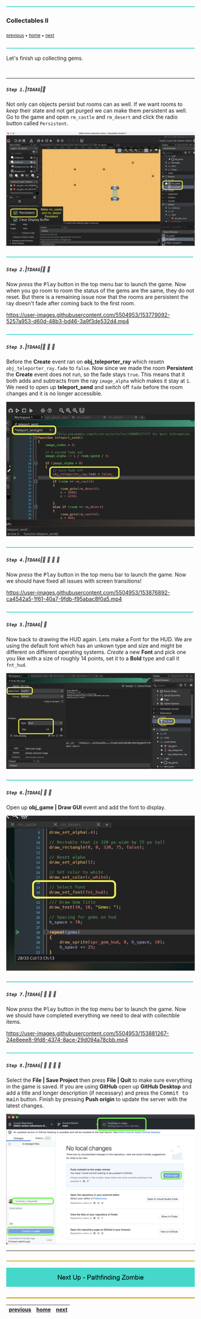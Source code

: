 ![](../images/line3.png)

### Collectables II

<sub>[previous](../collectables/README.md#user-content-collectables) • [home](../README.md#user-content-gms2-ue4-space-rocks) • [next](../pathfinding/README.md#user-content-pathfinding-zombie)</sub>

![](../images/line3.png)

Let's finish up collecting gems.

<br>

---


##### `Step 1.`\|`TDAAG`|:small_blue_diamond:

 Not only can objects persist but rooms can as well.  If we want rooms to *keep* their state and not get purged we can make them persistent as well. Go to the game and open `rm_castle` and `rm_desert` and click the radio button called `Persistent`.

![make rm_caslte and rm_desert persistent](images/rmPersistence.png)

![](../images/line2.png)

##### `Step 2.`\|`TDAAG`|:small_blue_diamond: :small_blue_diamond: 

Now *press* the <kbd>Play</kbd> button in the top menu bar to launch the game. Now when you go room to room the status of the gems are the same, they do not reset. But there is a remaining issue now that the rooms are persistent the ray doesn't fade after coming back to the first room.

https://user-images.githubusercontent.com/5504953/153779092-5257a953-d60d-48b3-bd46-3a9f3de532d4.mp4

![](../images/line2.png)

##### `Step 3.`\|`TDAAG`|:small_blue_diamond: :small_blue_diamond: :small_blue_diamond:

Before the **Create** event ran on **obj_teleporter_ray** which resetn `obj_teleporter_ray.fade` to `false`.  Now since we made the room **Persistent** the **Create** event does not run, so the fade stays `true`.  This means that it both adds and subtracts from the ray `image_alpha` which makes it stay at `1`.  We need to open up **teleport_send** and switch off `fade` before the room changes and it is no longer accessible.

![alt_text](images/teleportSend.png)

![](../images/line2.png)

##### `Step 4.`\|`TDAAG`|:small_blue_diamond: :small_blue_diamond: :small_blue_diamond: :small_blue_diamond:

Now *press* the <kbd>Play</kbd> button in the top menu bar to launch the game. Now we should have fixed all issues with screen transitions!

https://user-images.githubusercontent.com/5504953/153876892-ca4542a5-1f61-40a7-9fdb-f95abac8f0a5.mp4

![](../images/line2.png)

##### `Step 5.`\|`TDAAG`| :small_orange_diamond:

Now back to drawing the HUD again. Lets make a Font for the HUD. We are using the default font which has an unkown type and size and might be different on different operating systems. *Create* a new **Font** and pick one you like with a size of roughly 14 points, set it to a **Bold** type and call it `fnt_hud`.

![create 14 point bold fnt_hud with cochita font](images/cochinFont.png)

![](../images/line2.png)

##### `Step 6.`\|`TDAAG`| :small_orange_diamond: :small_blue_diamond:

Open up **obj_game | Draw GUI** event and add the font to display.

![change font in obj_game Draw GUI script](images/drawFont.png)

![](../images/line2.png)

##### `Step 7.`\|`TDAAG`| :small_orange_diamond: :small_blue_diamond: :small_blue_diamond:

Now *press* the <kbd>Play</kbd> button in the top menu bar to launch the game. Now we should have completed everything we need to deal with collectible items.

https://user-images.githubusercontent.com/5504953/153881267-24e8eee8-9fd8-4374-8ace-29d094a78cbb.mp4

![](../images/line2.png)

##### `Step 8.`\|`TDAAG`| :small_orange_diamond: :small_blue_diamond: :small_blue_diamond: :small_blue_diamond:

Select the **File | Save Project** then press **File | Quit** to make sure everything in the game is saved. If you are using **GitHub** open up **GitHub Desktop** and add a title and longer description (if necessary) and press the <kbd>Commit to main</kbd> button. Finish by pressing **Push origin** to update the server with the latest changes.

![save commit and push to github](images/github.png)

___


![](../images/line.png)

<!-- <img src="https://via.placeholder.com/1000x100/45D7CA/000000/?text=Next Up - Pathfinding Zombie"> -->

![next web page of walkthrough](images/banner.png)

![](../images/line.png)

| [previous](../collectables/README.md#user-content-collectables)| [home](../README.md#user-content-gms2-ue4-space-rocks) | [next](../pathfinding/README.md#user-content-pathfinding-zombie)|
|---|---|---|
